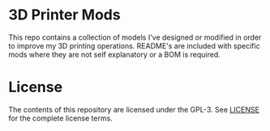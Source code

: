 # 3D Printer Mods

This repo contains a collection of models I've designed or modified in order to
improve my 3D printing operations. README's are included with specific mods
where they are not self explanatory or a BOM is required.

# License

The contents of this repository are licensed under the GPL-3. See
[LICENSE](./LICENSE) for the complete license terms.
